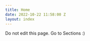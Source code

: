 ```yaml
---
title: Home
date: 2022-10-22 11:58:00 Z
layout: index
---
```


Do not edit this page. Go to Sections :)
